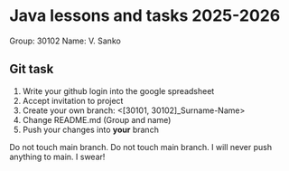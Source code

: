# Java lessons and tasks 2025-2026

Group: 30102
Name: V. Sanko

## Git task

1. Write your github login into the google spreadsheet
2. Accept invitation to project
3. Create your own branch: <[30101, 30102]_Surname-Name>
4. Change README.md (Group and name)
5. Push your changes into **your** branch


Do not touch main branch. Do not touch main branch. I will never push anything to main. I swear!
